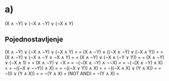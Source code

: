 
# a)
(X ∧ ¬Y) ∨ (¬X ∧ ¬Y) ∨ (¬X ∧ Y)

## Pojednostavljenje
(X ∧ ¬Y) ∨ (¬X ∧ ¬Y) ∨ (¬X ∧ Y) = 
\= (X ∧ ¬Y) ∨ ((¬X ∧ ¬Y) ∨ (¬X ∧ Y)) =
\= (X ∧ ¬Y) ∨ (¬X ∧ ¬Y ∨ ¬X ∧ Y) =
\= (X ∧ ¬Y) ∨ (¬X ∧ (¬Y ∨ Y)) =
\= (X ∧ ¬Y) ∨ (¬X ∧ 1) =
\= (X ∧ ¬Y) ∨ ¬X =
\= ¬(¬(X ∧ ¬Y) ∧ ¬¬X) =
\= ¬(¬(X ∧ ¬Y) ∧ X) =
\= ¬((¬X ∨ ¬¬Y)) ∧ X) =
\= ¬((¬X ∨ Y)) ∧ X) =
\= ¬((¬X ∧ X) ∨ (Y ∧ X)) =
\= ¬(0 ∨ (Y ∧ X)) =
\= ¬(Y ∧ X) = (NOT AND)
\= ¬(Y ∧ X) =
